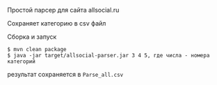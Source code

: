 Простой парсер для сайта allsocial.ru

Сохраняет категорию в csv файл

Сборка и запуск

```
$ mvn clean package
$ java -jar target/allsocial-parser.jar 3 4 5, где числа - номера категорий
```

результат сохраняется в `Parse_all.csv`
